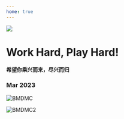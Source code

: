 ```yaml
---
home: true
---
```



![](https://images.squarespace-cdn.com/content/v1/5aa84edaf793922ad7a32f48/1531012699145-IY8GR88G8LEYAFVKSNQB/AdobeStock_128680431+play.jpg?format=2500w)


# Work Hard, Play Hard!

**希望你乘兴而来，尽兴而归**

### Mar 2023

![BMDMC](/BMDMC4_20230324-26-600.jpg "广西南宁市-第四届全国生物医学数据挖掘与计算学术会议（BMDMC）")

![BMDMC2 ](/BMDMC4_20230326_bowuguan-600.jpg  "广西壮族自治区博物馆")

